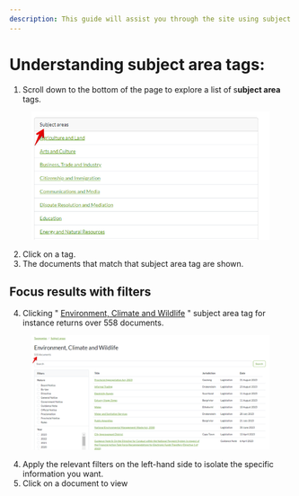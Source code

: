 ```yaml
---
description: This guide will assist you through the site using subject area tags.
---
```


# Understanding subject area tags:

1. Scroll down to the bottom of the page to explore a list of s**ubject area** tags.

<figure><img src="../.gitbook/assets/seylii--Subject area tags (1).png" alt=""><figcaption></figcaption></figure>

2. Click on a tag.
3. The documents that match that subject area tag are shown.

## Focus results with filters

4. Clicking " [Environment, Climate and Wildlife](https://lawlibrary.org.za/taxonomy/subject-areas/subject-areas-environment-climate-and-wildlife) " subject area tag for instance returns over 558 documents.

<figure><img src="../.gitbook/assets/seylii--SAT docs.png" alt=""><figcaption></figcaption></figure>

4. Apply the relevant filters on the left-hand side to isolate the specific information you want.
5. Click on a document to view&#x20;